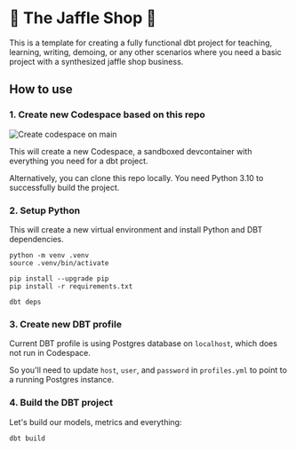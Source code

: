 # 🥪 The Jaffle Shop 🦘

This is a template for creating a fully functional dbt project for teaching, learning, writing,
demoing, or any other scenarios where you need a basic project with a synthesized jaffle shop
business.

## How to use

### 1. Create new Codespace based on this repo

![Create codespace on main](.github/static/open-codespace.gif)

This will create a new Codespace, a sandboxed devcontainer with everything you need for a dbt
project.

Alternatively, you can clone this repo locally. You need Python 3.10 to successfully build the
project.

### 2. Setup Python

This will create a new virtual environment and install Python and DBT dependencies.

```console
python -m venv .venv
source .venv/bin/activate

pip install --upgrade pip
pip install -r requirements.txt

dbt deps
```

### 3. Create new DBT profile

Current DBT profile is using Postgres database on `localhost`, which does not run in Codespace.

So you'll need to update `host`, `user`, and `password` in `profiles.yml` to point to a running
Postgres instance.

### 4. Build the DBT project

Let's build our models, metrics and everything:

```console
dbt build
```
